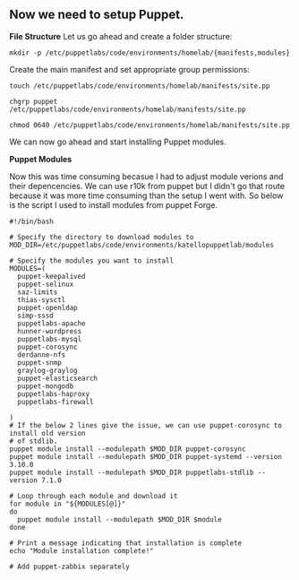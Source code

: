 ## Now we need to setup Puppet.

<b>File Structure</b>
Let us go ahead and create a folder structure:

```
mkdir -p /etc/puppetlabs/code/environments/homelab/{manifests,modules}
```
Create the main manifest and set appropriate group permissions:

```
touch /etc/puppetlabs/code/environments/homelab/manifests/site.pp
```
```
chgrp puppet /etc/puppetlabs/code/environments/homelab/manifests/site.pp
```
```
chmod 0640 /etc/puppetlabs/code/environments/homelab/manifests/site.pp
```

We can now go ahead and start installing Puppet modules.

<b>Puppet Modules</b>

Now this was time consuming becasue I had to adjust module verions and their depencencies. We can use r10k from puppet but
I didn't go that route because it was more time consuming than the setup I went with.
So below is the script I used to install modules from puppet Forge.

```
#!/bin/bash

# Specify the directory to download modules to
MOD_DIR=/etc/puppetlabs/code/environments/katellopuppetlab/modules

# Specify the modules you want to install
MODULES=(
  puppet-keepalived
  puppet-selinux
  saz-limits
  thias-sysctl
  puppet-openldap
  simp-sssd
  puppetlabs-apache
  hunner-wordpress
  puppetlabs-mysql
  puppet-corosync
  derdanne-nfs
  puppet-snmp
  graylog-graylog
  puppet-elasticsearch
  puppet-mongodb
  puppetlabs-haproxy
  puppetlabs-firewall

)
# If the below 2 lines give the issue, we can use puppet-corosync to install old version
# of stdlib.
puppet module install --modulepath $MOD_DIR puppet-corosync
puppet module install --modulepath $MOD_DIR puppet-systemd --version 3.10.0
puppet module install --modulepath $MOD_DIR puppetlabs-stdlib --version 7.1.0

# Loop through each module and download it
for module in "${MODULES[@]}"
do
  puppet module install --modulepath $MOD_DIR $module
done

# Print a message indicating that installation is complete
echo "Module installation complete!"

# Add puppet-zabbix separately
```

